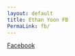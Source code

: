 ```yaml
---
layout: default
title: Ethan Yoon FB
PermaLink: fb/
---
```

[Facebook](https://www.facebook.com/jwy88)
